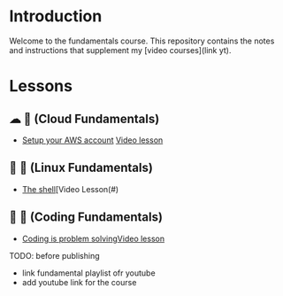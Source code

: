 # Introduction
Welcome to the fundamentals course. This repository contains the notes and instructions that supplement my [video courses](link yt).

# Lessons
## ☁  🧱 (Cloud Fundamentals)
-  [Setup your AWS account](./cloud_fundamentals/aws_account_setup) [Video lesson](TODO)

## 🐧 🧱 (Linux Fundamentals)
-  [The shell](#)[Video Lesson(#)

## 💾 🧱 (Coding Fundamentals)
- [Coding is problem solving](./coding_fundamentals/coding_is_problem_solving)[Video lesson](#)

TODO: before publishing
- link fundamental playlist ofr youtube
- add youtube link for the course
